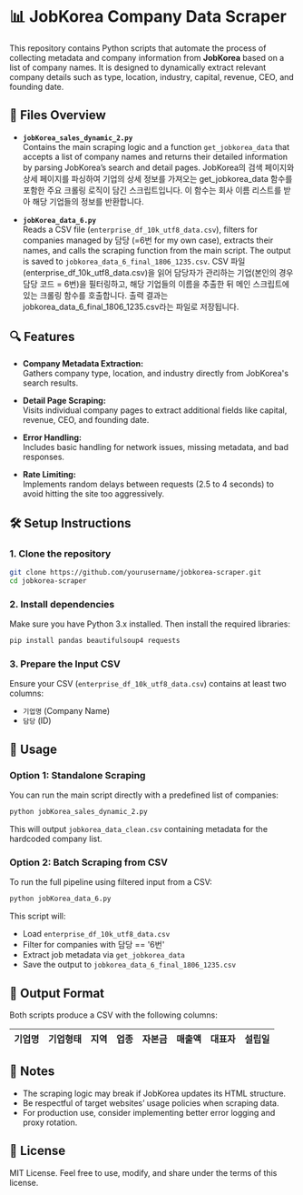 # 📊 JobKorea Company Data Scraper

This repository contains Python scripts that automate the process of collecting metadata and company information from **JobKorea** based on a list of company names. It is designed to dynamically extract relevant company details such as type, location, industry, capital, revenue, CEO, and founding date.

## 🧾 Files Overview

- **`jobKorea_sales_dynamic_2.py`**  
  Contains the main scraping logic and a function `get_jobkorea_data` that accepts a list of company names and returns their detailed information by parsing JobKorea’s search and detail pages.
  JobKorea의 검색 페이지와 상세 페이지를 파싱하여 기업의 상세 정보를 가져오는 get_jobkorea_data 함수를 포함한 주요 크롤링 로직이 담긴 스크립트입니다. 이 함수는 회사 이름 리스트를 받아 해당 기업들의 정보를 반환합니다.

- **`jobKorea_data_6.py`**  
  Reads a CSV file (`enterprise_df_10k_utf8_data.csv`), filters for companies managed by 담당 (=6번 for my own case), extracts their names, and calls the scraping function from the main script. The output is saved to `jobkorea_data_6_final_1806_1235.csv`.
  CSV 파일(enterprise_df_10k_utf8_data.csv)을 읽어 담당자가 관리하는 기업(본인의 경우 담당 코드 = 6번)을 필터링하고, 해당 기업들의 이름을 추출한 뒤 메인 스크립트에 있는 크롤링 함수를 호출합니다. 출력 결과는 jobkorea_data_6_final_1806_1235.csv라는 파일로 저장됩니다.

## 🔍 Features

- **Company Metadata Extraction:**  
  Gathers company type, location, and industry directly from JobKorea's search results.

- **Detail Page Scraping:**  
  Visits individual company pages to extract additional fields like capital, revenue, CEO, and founding date.

- **Error Handling:**  
  Includes basic handling for network issues, missing metadata, and bad responses.

- **Rate Limiting:**  
  Implements random delays between requests (2.5 to 4 seconds) to avoid hitting the site too aggressively.

## 🛠️ Setup Instructions

### 1. Clone the repository

```bash
git clone https://github.com/yourusername/jobkorea-scraper.git
cd jobkorea-scraper
```

### 2. Install dependencies

Make sure you have Python 3.x installed. Then install the required libraries:

```bash
pip install pandas beautifulsoup4 requests
```

### 3. Prepare the Input CSV

Ensure your CSV (`enterprise_df_10k_utf8_data.csv`) contains at least two columns:
- `기업명` (Company Name)
- `담당` (ID)

## 🚀 Usage

### Option 1: Standalone Scraping

You can run the main script directly with a predefined list of companies:

```bash
python jobKorea_sales_dynamic_2.py
```

This will output `jobkorea_data_clean.csv` containing metadata for the hardcoded company list.

### Option 2: Batch Scraping from CSV

To run the full pipeline using filtered input from a CSV:

```bash
python jobKorea_data_6.py
```

This script will:
- Load `enterprise_df_10k_utf8_data.csv`
- Filter for companies with 담당 == '6번'
- Extract job metadata via `get_jobkorea_data`
- Save the output to `jobkorea_data_6_final_1806_1235.csv`

## 📁 Output Format

Both scripts produce a CSV with the following columns:

| 기업명 | 기업형태 | 지역 | 업종 | 자본금 | 매출액 | 대표자 | 설립일 |
|--------|----------|------|------|--------|--------|--------|--------|

## 📌 Notes

- The scraping logic may break if JobKorea updates its HTML structure.
- Be respectful of target websites’ usage policies when scraping data.
- For production use, consider implementing better error logging and proxy rotation.

## 📄 License

MIT License. Feel free to use, modify, and share under the terms of this license.
